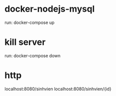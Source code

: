 # docker-nodejs-mysql
run: docker-compose up
# kill server
run: docker-compose down
# http
localhost:8080/sinhvien
localhost:8080/sinhvien/{id}
